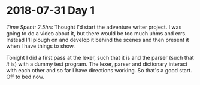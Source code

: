 # 2018-07-31 Day 1
_Time Spent: 2.5hrs_
Thought I'd start the adventure writer project. I was going to do a video about it, but there would be too much uhms and errs. Instead I'll plough on and develop it behind the scenes and then present it when I have things to show.

Tonight I did a first pass at the lexer, such that it is and the parser (such that _it_ is) with a dummy test program. The lexer, parser and dictionary interact with each other and so far I have directions working. So that's a good start. Off to bed now.